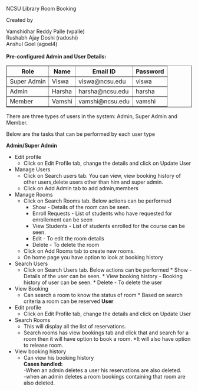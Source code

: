 NCSU Library Room Booking

Created by

Vamshidhar Reddy Palle (vpalle)<br>
Rushabh Ajay Doshi (radoshi)<br>
Anshul Goel (agoel4) <br>
<br>
<b>Pre-configured Admin and User Details:</b>
<table border=1>
	<th> Role </th>
	<th> Name </th>
	<th> Email ID </th>
	<th> Password </th>
	<tr> <td> Super Admin <td> Viswa <td>viswa@ncsu.edu <td> viswa</tr>
	<tr> <td> Admin <td> Harsha <td>harsha@ncsu.edu <td> harsha</tr>
	<tr> <td> Member <td> Vamshi <td>vamshi@ncsu.edu <td> vamshi</tr>
</table>

There are three types of users in the system: Admin, Super Admin and Member.

Below are the tasks that can be performed by each user type

<b> Admin/Super Admin </b>
- Edit profile
	* Click on Edit Profile tab, change the details and click on Update User
- Manage Users
	* Click on Search users tab. You can view, view booking history of other users,delete users other than him and super admin.
	* Click on Add Admin tab to add admin,members
- Manage Rooms
	* Click on Search Rooms tab. Below actions can be performed
		* Show - Details of the room can be seen.
		* Enroll Requests - List of students who have requested for enrollement can be seen
		* View Students - List of students enrolled for the course can be seen.
		* Edit - To edit the room details
		* Delete - To delete the room
	* Click on Add Rooms tab to create new rooms. 
	* On home page you have option to look at booking history
- Search Users
  * Click on Search Users tab. Below actions can be performed
		* Show - Details of the user can be seen.
		* View booking history - Booking history of user can be seen.
		* Delete - To delete the user
- View Booking
  * Can search a room to know the status of room
		* Based on search criteria a room can be reserved
<b> User </b>
- Edit profile
	* Click on Edit Profile tab, change the details and click on Update User
- Search Rooms
	* This will display all the list of reservations.
	* Search rooms has view bookings tab and click that and search for a room then it  will have option to book a room.
	*It will also have option to release room.
- View booking history
	* Can view his booking history <br>
<b>Cases handled:</b><br>
-When an admin deletes a user his reservations are also deleted.<br>
-when an admin deletes a room bookings containing that room are also deleted.<br>



